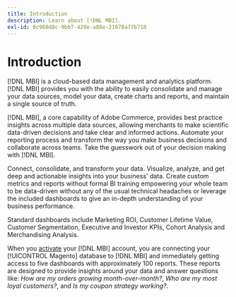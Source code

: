 ```yaml
---
title: Introduction
description: Learn about [!DNL MBI].
exl-id: 0c960d8c-9bb7-429e-a88e-21678a77b710
---
```

# Introduction

[!DNL MBI] is a cloud-based data management and analytics platform. [!DNL MBI] provides you with the ability to easily consolidate and manage your data sources, model your data, create charts and reports, and maintain a single source of truth.

[!DNL MBI], a core capability of Adobe Commerce, provides best practice insights across multiple data sources, allowing merchants to make scientific data-driven decisions and take clear and informed actions. Automate your reporting process and transform the way you make business decisions and collaborate across teams. Take the guesswork out of your decision making with [!DNL MBI].

Connect, consolidate, and transform your data. Visualize, analyze, and get deep and actionable insights into your business' data. Create custom metrics and reports without formal BI training empowering your whole team to be data-driven without any of the usual technical headaches or leverage the included dashboards to give an in-depth understanding of your business performance.

Standard dashboards include Marketing ROI, Customer Lifetime Value, Customer Segmentation, Executive and Investor KPIs, Cohort Analysis and Merchandising Analysis.

When you [activate](../getting-started/onpremise-activation.md) your [!DNL MBI] account, you are connecting your [!UICONTROL Magento] database to [!DNL MBI] and immediately getting access to five dashboards with approximately 100 reports. These reports are designed to provide insights around your data and answer questions like: *How are my orders growing month-over-month?*, *Who are my most loyal customers?*, and *Is my coupon strategy working?*.
